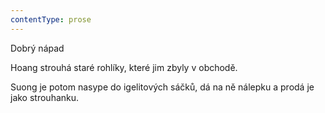 ```yaml
---
contentType: prose
---
```


<section>

Dobrý nápad

Hoang strouhá staré rohlíky, které jim zbyly v obchodě.

Suong je potom nasype do igelitových sáčků, dá na ně nálepku a prodá je jako strouhanku.

</section>
